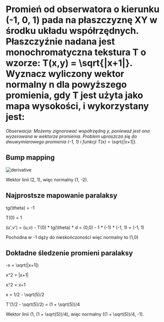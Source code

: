 Promień od obserwatora o kierunku (-1, 0, 1) pada na płaszczyznę XY w środku układu współrzędnych. Płaszczyźnie nadana jest monochromatyczna tekstura T o wzorze: T(x,y) = \sqrt{|x+1|}. Wyznacz wyliczony wektor normalny n dla powyższego promienia, gdy T jest użyta jako mapa wysokości, i wykorzystany jest:
===

_Obserwacja: Możemy zignorować współrzędną y, ponieważ jest ona wyzerowana w wektorze promienia. Problem upraszcza się do dwuwymiarowego promienia (-1, 1) i funkcji T(x) = \sqrt{|x+1|}._

Bump mapping
---

![derivative](http://bit.ly/2IquHvT)

Wektor linii (2, 1), więc normalny (1, -2).

Najprostsze mapowanie paralaksy
---

tg(\theta) = -1

T(0) = 1

(u',v') = (u,v) - T(0) \* tg(\theta) \* d = (0,0) - 1 * (-1) * (-1, 1) = (-1, 1)

Pochodna w -1 dąży do nieskończoności więc normalny to (1,0)

Dokładne śledzenie promieni paralaksy
---

-x = \sqrt(|x+1|)

x^2 = |x+1|

x^2 = x+1

x = 1/2 - \sqrt(5)/2

T'(1/2 - \sqrt(5)/2) = (1 + \sqrt(5))/4

Wektor linii (1, (1 + \sqrt(5))/4), więc normalny ((1 + \sqrt(5))/4, -1).
